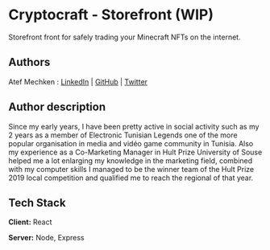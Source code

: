
# Cryptocraft - Storefront (WIP)
Storefront front for safely trading your Minecraft NFTs on the internet.




## Authors
Atef Mechken : [LinkedIn] | [GitHub] | [Twitter]

[LinkedIn]: <https://www.linkedin.com/in/atefmck/>
[GitHub]: <https://github.com/atefMck>
[Twitter]: <https://twitter.com/xFreak666>

## Author description
Since my early years, I have been pretty active in social activity such as my 2 years as a member of Electronic Tunisian Legends one of the more popular organisation in media and vidéo game community in Tunisia.
Also my experience as a Co-Marketing Manager in Hult Prize University of Souse helped me a lot enlarging my knowledge in the marketing field, combined with my computer skills I managed to be the winner team of the Hult Prize 2019 local competition and qualified me to reach the regional of that year.


## Tech Stack

**Client:** React

**Server:** Node, Express
